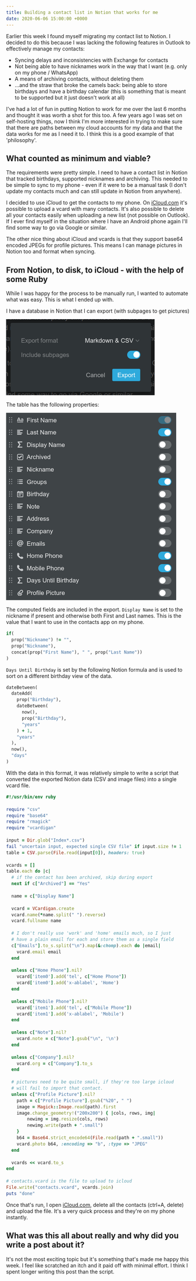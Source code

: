 ```yaml
---
title: Building a contact list in Notion that works for me
date: 2020-06-06 15:00:00 +0000
---
```


Earlier this week I found myself migrating my contact list to Notion. I decided
to do this because I was lacking the following features in Outlook to
effectively manage my contacts:

- Syncing delays and inconsistencies with Exchange for contacts
- Not being able to have nicknames work in the way that I want (e.g. only on my
phone / WhatsApp)
- A means of archiving contacts, without deleting them
- ...and the straw that broke the camels back: being able to store birthdays and
have a birthday calendar (this is something that is meant to be supported but
it just doesn't work at all)

I've had a lot of fun in putting Notion to work for me over the last 6 months
and thought it was worth a shot for this too. A few years ago I was set on
self-hosting things, now I think I'm more interested in trying to make sure that
there are paths between my cloud accounts for my data and that the data works
for me as I need it to. I think this is a good example of that 'philosophy'.

## What counted as minimum and viable?

The requirements were pretty simple. I need to have a contact list in Notion
that tracked birthdays, supported nicknames and archiving. This needed to be
simple to sync to my phone - even if it were to be a manual task (I don't update
my contacts much and can still update in Notion from anywhere).

I decided to use iCloud to get the contacts to my phone. On
[iCloud.com](http://icloud.com/) it's possible to upload a vcard with many
contacts. It's also possible to delete all your contacts easily when uploading a
new list (not possible on Outlook). If I ever find myself in the situation where
I have an Android phone again I'll find some way to go via Google or similar.

The other nice thing about iCloud and vcards is that they support base64 encoded
JPEGs for profile pictures. This means I can manage pictures in Notion too and
format when syncing.

## From Notion, to disk, to iCloud - with the help of some Ruby

While I was happy for the process to be manually run, I wanted to automate what
was easy. This is what I ended up with.

I have a database in Notion that I can export (with subpages to get pictures)

![export.png](export.png)

The table has the following properties:

![properties.png](properties.png)

The computed fields are included in the export. `Display Name` is set to the
nickname if present and otherwise both First and Last names. This is the value
that I want to use in the contacts app on my phone.

```ruby
if(
  prop("Nickname") != "",
  prop("Nickname"),
  concat(prop("First Name"), " ", prop("Last Name"))
)
```

`Days Until Birthday` is set by the following Notion formula and is used to sort
on a different birthday view of the data.

```ruby
dateBetween(
  dateAdd(
    prop("Birthday"),
    dateBetween(
      now(),
      prop("Birthday"),
      "years"
    ) + 1,
    "years"
  ),
  now(),
  "days"
)
```

With the data in this format, it was relatively simple to write a script that converted the exported Notion data (CSV and image files) into a single vcard file.

```ruby
#!/usr/bin/env ruby

require "csv"
require "base64"
require "rmagick"
require "vcardigan"

input = Dir.glob("Index*.csv")
fail "uncertain input, expected single CSV file" if input.size != 1
table = CSV.parse(File.read(input[0]), headers: true)

vcards = []
table.each do |c|
  # if the contact has been archived, skip during export
  next if c["Archived"] == "Yes"

  name = c["Display Name"]

  vcard = VCardigan.create
  vcard.name(*name.split(" ").reverse)
  vcard.fullname name

  # I don't really use 'work' and 'home' emails much, so I just
  # have a plain email for each and store them as a single field
  c["Emails"].to_s.split("\n").map(&:chomp).each do |email|
    vcard.email email
  end

  unless c["Home Phone"].nil?
    vcard['item0'].add('tel', c["Home Phone"])
    vcard['item0'].add('x-ablabel', 'Home')
  end

  unless c["Mobile Phone"].nil?
    vcard['item1'].add('tel', c["Mobile Phone"])
    vcard['item1'].add('x-ablabel', 'Mobile')
  end

  unless c["Note"].nil?
    vcard.note = c["Note"].gsub("\n", '\n')
  end

  unless c["Company"].nil?
    vcard.org = c["Company"].to_s
  end

  # pictures need to be quite small, if they're too large icloud
  # will fail to import that contact.
  unless c["Profile Picture"].nil?
    path = c["Profile Picture"].gsub("%20", " ")
    image = Magick::Image.read(path).first
    image.change_geometry!("200x200") { |cols, rows, img|
        newimg = img.resize(cols, rows)
        newimg.write(path + ".small")
    }
    b64 = Base64.strict_encode64(File.read(path + ".small"))
    vcard.photo b64, :encoding => "b", :type => "JPEG"
  end

  vcards << vcard.to_s
end

# contacts.vcard is the file to upload to icloud
File.write("contacts.vcard", vcards.join)
puts "done"
```

Once that's run, I open [iCloud.com](http://icloud.com/), delete all the contacts
(ctrl+A, delete) and upload the file. It's a very quick process and they're on
my phone instantly.

## What was this all about really and why did you write a post about it?

It's not the most exciting topic but it's something that's made me happy this
week. I feel like scratched an itch and it paid off with minimal effort. I think
I spent longer writing this post than the script.
